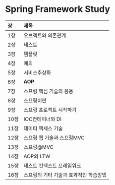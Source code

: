# **Spring Framework Study**

|장|제목|
|:---|:---|
|1장|오브젝트와 의존관계|
|2장|테스트|
|3장|템플릿|
|4장|예외|
|5장|서비스추상화|
|6장|**AOP**|
|7장|스프링 핵심 기술의 응용|
|8장|스프링이란|
|9장|스프링 프로젝트 시작하기|
|10장|IOC컨테이너와 DI|
|11장|데이터 액세스 기술|
|12장|스프링 웹 기술과 스프링MVC|
|13장|스프링@MVC|
|14장|AOP와 LTW|
|15장|테스트 컨텍스트 프레임워크|
|16장|스프링의 기타 기술과 효과적인 학습방법|
